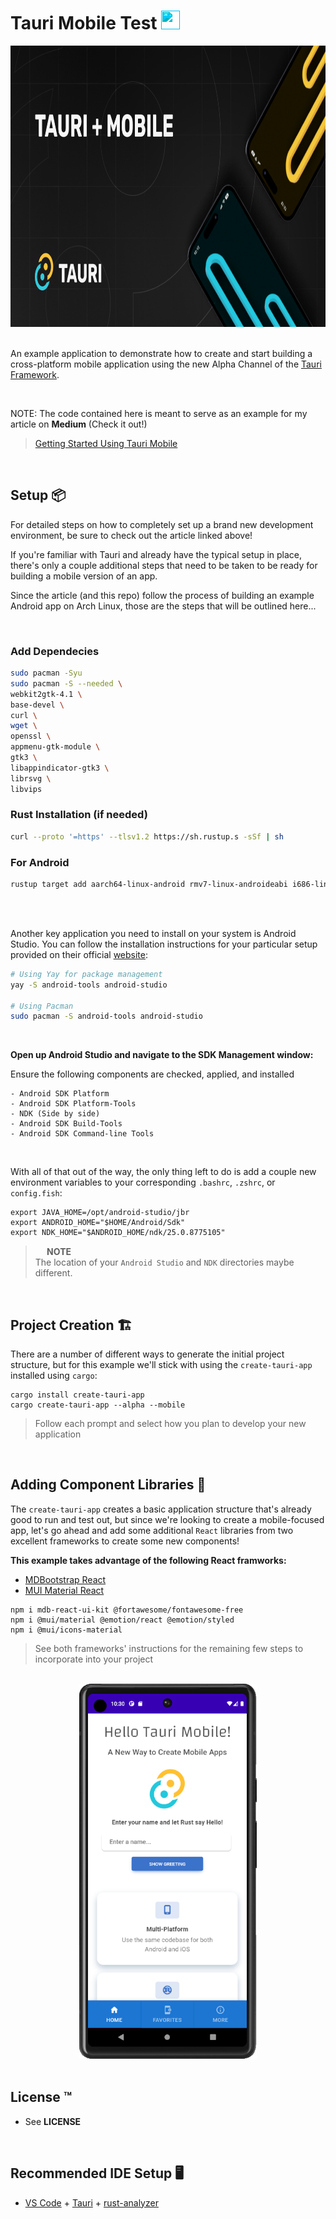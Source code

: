 # Tauri Mobile Test <img src="https://raw.githubusercontent.com/FortAwesome/Font-Awesome/6.x/svgs/brands/medium.svg" width="30" height="30" class="svg">

<div align="center">
<img src="./images/header-mobile.png" height=450 width='100%'>
</div> 

<br>

An example application to demonstrate how to create and start building a cross-platform mobile application using the new Alpha Channel of the [Tauri Framework](https://www.tauri.app).

<br>

NOTE: The code contained here is meant to serve as an example for my article on **Medium** (Check it out!)


> [Getting Started Using Tauri Mobile](https://medium.com/ed_rutherford_nullreturn)

<br>

## **Setup** 📦
For detailed steps on how to completely set up a brand new development environment, be sure to check out the article linked above!

If you're familiar with Tauri and already have the typical setup in place, there's only a couple additional steps that need to be taken to be ready for building a mobile version of an app.

Since the article (and this repo) follow the process of building an example Android app on Arch Linux, those are the steps that will be outlined here...

<br>

### **Add Dependecies**
```bash
sudo pacman -Syu  
sudo pacman -S --needed \  
webkit2gtk-4.1 \  
base-devel \  
curl \  
wget \  
openssl \  
appmenu-gtk-module \  
gtk3 \  
libappindicator-gtk3 \  
librsvg \  
libvips
  ```
### **Rust Installation (if needed)**
```bash
curl --proto '=https' --tlsv1.2 https://sh.rustup.s -sSf | sh
```
### **For Android**
```bash
rustup target add aarch64-linux-android rmv7-linux-androideabi i686-linux-android 86_64-linux-android
```
<br>

<br>

Another key application you need to install on your system is Android Studio. You can follow the installation instructions for your particular setup provided on their official [website](https://developer.android.com/studio):

```bash
# Using Yay for package management
yay -S android-tools android-studio

# Using Pacman
sudo pacman -S android-tools android-studio
```

<br>

**Open up Android Studio and navigate to the SDK Management window:**

Ensure the following components are checked, applied, and installed

    - Android SDK Platform
	- Android SDK Platform-Tools
	- NDK (Side by side)
	- Android SDK Build-Tools
	- Android SDK Command-line Tools

<br>

With all of that out of the way, the only thing left to do is add a couple new environment variables to your corresponding `.bashrc`, `.zshrc`, or `config.fish`:

```shell
export JAVA_HOME=/opt/android-studio/jbr
export ANDROID_HOME="$HOME/Android/Sdk"
export NDK_HOME="$ANDROID_HOME/ndk/25.0.8775105"
```

> **<img src="https://raw.githubusercontent.com/FortAwesome/Font-Awesome/6.x/svgs/solid/circle-info.svg" width="15" height="15" class="info"> NOTE**  
> The location of your `Android Studio` and `NDK` directories maybe different.

<br>

## **Project Creation** 🏗
There are a number of different ways to generate the initial project structure, but for this example we'll stick with using the `create-tauri-app` installed using `cargo`:

```shell
cargo install create-tauri-app
cargo create-tauri-app --alpha --mobile
```
>Follow each prompt and select how you plan to develop your new application

<br>

## Adding Component Libraries 📱
The `create-tauri-app` creates a basic application structure that's already good to run and test out, but since we're looking to create a mobile-focused app, let's go ahead and add some additional `React` libraries from two excellent frameworks to create some new components!

**This example takes advantage of the following React framworks:**

  - [MDBootstrap React](https://mdbootstrap.com)
  - [MUI Material React](https://mui.com)

```shell
npm i mdb-react-ui-kit @fortawesome/fontawesome-free
npm i @mui/material @emotion/react @emotion/styled 
npm i @mui/icons-material
```
>See both frameworks' instructions for the remaining few steps to incorporate into your project

<br>

<div align="center">
  <img src="./images/new_app.png" height=600>
</div> 

<br>

## License ™

- See **LICENSE**

<br>

## Recommended IDE Setup 🖥

- [VS Code](https://code.visualstudio.com/) + [Tauri](https://marketplace.visualstudio.com/items?itemName=tauri-apps.tauri-vscode) + [rust-analyzer](https://marketplace.visualstudio.com/items?itemName=rust-lang.rust-analyzer)

<style>
.svg {
	cursor: pointer;
	filter: invert(.2) sepia(1) saturate(30) hue-rotate(150deg);
}
.info {
	cursor: pointer;
	filter: invert(.2) sepia(1) saturate(30) hue-rotate(250deg);
}
</style>
